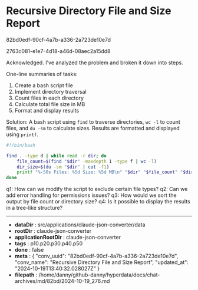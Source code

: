 # Recursive Directory File and Size Report

82bd0edf-90cf-4a7b-a336-2a723de10e7d

2763c081-e1e7-4d18-a46d-08aec2a15dd8

 Acknowledged. I've analyzed the problem and broken it down into steps.

One-line summaries of tasks:
1. Create a bash script file
2. Implement directory traversal
3. Count files in each directory
4. Calculate total file size in MB
5. Format and display results

Solution: A bash script using `find` to traverse directories, `wc -l` to count files, and `du -sm` to calculate sizes. Results are formatted and displayed using `printf`.

```bash
#!/bin/bash

find . -type d | while read -r dir; do
    file_count=$(find "$dir" -maxdepth 1 -type f | wc -l)
    dir_size=$(du -sm "$dir" | cut -f1)
    printf "%-50s Files: %5d Size: %5d MB\n" "$dir" "$file_count" "$dir_size"
done
```

q1: How can we modify the script to exclude certain file types?
q2: Can we add error handling for permissions issues?
q3: How would we sort the output by file count or directory size?
q4: Is it possible to display the results in a tree-like structure?

---

* **dataDir** : src/applications/claude-json-converter/data
* **rootDir** : claude-json-converter
* **applicationRootDir** : claude-json-converter
* **tags** : p10.p20.p30.p40.p50
* **done** : false
* **meta** : {
  "conv_uuid": "82bd0edf-90cf-4a7b-a336-2a723de10e7d",
  "conv_name": "Recursive Directory File and Size Report",
  "updated_at": "2024-10-19T13:40:32.028027Z"
}
* **filepath** : /home/danny/github-danny/hyperdata/docs/chat-archives/md/82bd/2024-10-19_276.md
